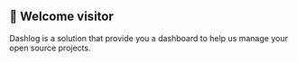 ## 👋 Welcome visitor

Dashlog is a solution that provide you a dashboard to help us manage your open source projects.
